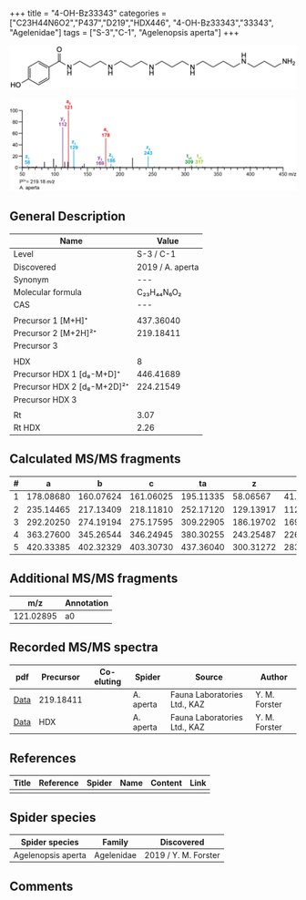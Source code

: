 +++
title = "4-OH-Bz33343"
categories = ["C23H44N6O2","P437","D219","HDX446",
"4-OH-Bz33343","33343",
"Agelenidae"]
tags = ["S-3","C-1",
"Agelenopsis aperta"]
+++

![](/img/4-OH-Bz33343.png)

![](/img_MSMS/437_4-OH-Bz33343_Aa_2.png?classes=border)

## General Description

| Name                        | Value            |
|-----------------------------|------------------|
| Level                       | S-3 / C-1               |
| Discovered                  | 2019 / A. aperta |
| Synonym                     | ---              |
| Molecular formula           | C₂₃H₄₄N₆O₂       |
| CAS                         | ---              |
|                             |                  |
| Precursor 1 [M+H]⁺          | 437.36040        |
| Precursor 2 [M+2H]²⁺        | 219.18411        |
| Precursor 3                 |                  |
|                             |                  |
| HDX                         | 8                |
| Precursor HDX 1 [d₈-M+D]⁺   | 446.41689        |
| Precursor HDX 2 [d₈-M+2D]²⁺ | 224.21549        |
| Precursor HDX 3             |                  |
|                             |                  |
| Rt                          | 3.07             |
| Rt HDX                      | 2.26             |

## Calculated MS/MS fragments

| # | a         | b         | c         | ta        | z         | y         | tz        |
|---|-----------|-----------|-----------|-----------|-----------|-----------|-----------|
| 1 | 178.08680 | 160.07624 | 161.06025 | 195.11335 | 58.06567  | 41.03912  | 75.09222  |
| 2 | 235.14465 | 217.13409 | 218.11810 | 252.17120 | 129.13917 | 112.11262 | 146.16572 |
| 3 | 292.20250 | 274.19194 | 275.17595 | 309.22905 | 186.19702 | 169.17047 | 203.22357 |
| 4 | 363.27600 | 345.26544 | 346.24945 | 380.30255 | 243.25487 | 226.22832 | 260.28142 |
| 5 | 420.33385 | 402.32329 | 403.30730 | 437.36040 | 300.31272 | 283.28617 | 317.33927 |

## Additional MS/MS fragments

| m/z       | Annotation |
|-----------|------------|
| 121.02895 | a0         |

## Recorded MS/MS spectra

| pdf                                               | Precursor | Co-eluting | Spider    | Source                       | Author        |
|---------------------------------------------------|-----------|------------|-----------|------------------------------|---------------|
| [Data](/pdf/A-aperta/437_4-OH-Bz33343_Aa_2.pdf)   | 219.18411 |            | A. aperta | Fauna Laboratories Ltd., KAZ | Y. M. Forster |
| [Data](/pdf/A-aperta/437_4-OH-Bz33343_Aa_HDX.pdf) | HDX       |            | A. aperta | Fauna Laboratories Ltd., KAZ | Y. M. Forster |

## References

| Title     | Reference   | Spider    | Name   | Content  | Link |
|-----------|-------------|-----------|--------|----------|-----|
|           |             |           |        |          |     |

## Spider species

| Spider species     | Family     | Discovered           |
|--------------------|------------|----------------------|
| Agelenopsis aperta | Agelenidae | 2019 / Y. M. Forster |

## Comments